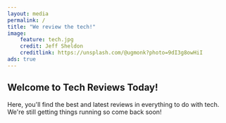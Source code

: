 ```yaml
---
layout: media
permalink: /
title: "We review the tech!"
image:
	feature: tech.jpg
	credit: Jeff Sheldon
	creditlink: https://unsplash.com/@ugmonk?photo=9dI3g8owHiI
ads: true
---
```


## Welcome to Tech Reviews Today!

Here, you'll find the best and latest reviews in everything to do with tech.  We're still getting things running so come back soon!
